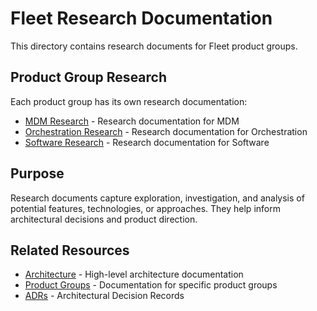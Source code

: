 # Fleet Research Documentation

This directory contains research documents for Fleet product groups.

## Product Group Research

Each product group has its own research documentation:

- [MDM Research](mdm/) - Research documentation for MDM
- [Orchestration Research](orchestration/) - Research documentation for Orchestration
- [Software Research](software/) - Research documentation for Software

## Purpose

Research documents capture exploration, investigation, and analysis of potential features, technologies, or approaches. They help inform architectural decisions and product direction.

## Related Resources

- [Architecture](../architecture/README.md) - High-level architecture documentation
- [Product Groups](../product-groups/README.md) - Documentation for specific product groups
- [ADRs](../adr/README.md) - Architectural Decision Records